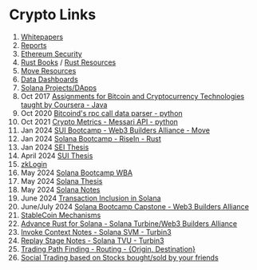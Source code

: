 # Crypto Links
1. [Whitepapers](https://github.com/dattgoswami/whitepapers_crypto)
2. [Reports](https://github.com/dattgoswami/crypto_reports)
3. [Ethereum Security](https://github.com/dattgoswami/ethereum_security)
4. [Rust Books](https://github.com/dattgoswami/rust_books) / [Rust Resources](https://medium.com/@dattgoswami/how-to-rust-c1bd21e1a4bd)
5. [Move Resources](https://medium.com/@dattgoswami/mastering-move-your-gateway-to-the-sui-blockchain-1082a21467a8)
6. [Data Dashboards](https://medium.com/@dattgoswami/data-portals-platforms-dashboards-to-keep-track-of-what-is-happening-in-the-crypto-space-and-get-631160ab5bb4)
7. [Solana Projects/DApps](https://medium.com/@dattgoswami/new-dapps-products-to-try-on-solana-as-the-defi-summer-of-solana-is-approaching-eth-defi-summer-b9279092ea4f)
8. Oct 2017 [Assignments for Bitcoin and Cryptocurrency Technologies taught by Coursera - Java](https://github.com/dattgoswami/Coursera_Bitcoin_and_Cryptocurrency_Technologies)
9. Oct 2020 [Bitcoind's rpc call data parser - python](https://github.com/dattgoswami/BitChainAnalyzer)
10. Oct 2021 [Crypto Metrics - Messari API - python](https://github.com/dattgoswami/CryptoMetrics)
11. Jan 2024 [SUI Bootcamp - Web3 Builders Alliance - Move](https://github.com/dattgoswami/DattGoswami.Q1.Sui.PreR)
12. Jan 2024 [Solana Bootcamp - RiseIn - Rust](https://github.com/dattgoswami/risein-solana-bootcamp)
13. Jan 2024 [SEI Thesis](https://482ventures.substack.com/p/what-sei)
14. April 2024 [SUI Thesis](https://482ventures.substack.com/p/why-sui)
15. [zkLogin](https://x.com/dattgoswami/status/1750424338871038095)
16. May 2024 [Solana Bootcamp WBA](https://github.com/dattgoswami/wba-solana-q2-2024)
17. May 2024 [Solana Thesis](https://datt.substack.com/p/how-is-solana-front-running-ethereum)
18. May 2024 [Solana Notes](https://github.com/dattgoswami/solana-notes)
19. June 2024 [Transaction Inclusion in Solana](https://medium.com/@dattgoswami/understanding-transaction-inclusion-in-solana-from-wallets-to-validators-9e412ae792b3)
20. June/July 2024 [Solana Bootcamp Capstone - Web3 Builders Alliance](https://github.com/Web3-Builders-Alliance/Datt_Sol_2Q24)
21. [StableCoin Mechanisms](https://medium.com/@dattgoswami/how-are-stablecoin-mechanisms-evolving-4062a44b497e)
22. [Advance Rust for Solana - Solana Turbine/Web3 Builders Alliance](https://github.com/dattgoswami/advance-rust-solana-turbine)
23. [Invoke Context Notes - Solana SVM - Turbin3](https://github.com/dattgoswami/solana-notes/blob/main/invoke_context.md)
24. [Replay Stage Notes - Solana TVU - Turbin3](https://github.com/dattgoswami/solana-notes/blob/main/replay_stage.md)
25. [Trading Path Finding - Routing - {Origin, Destination}](https://github.com/dattgoswami/flight-path-service)
26. [Social Trading based on Stocks bought/sold by your friends](https://github.com/dattgoswami/FriendFolio)
